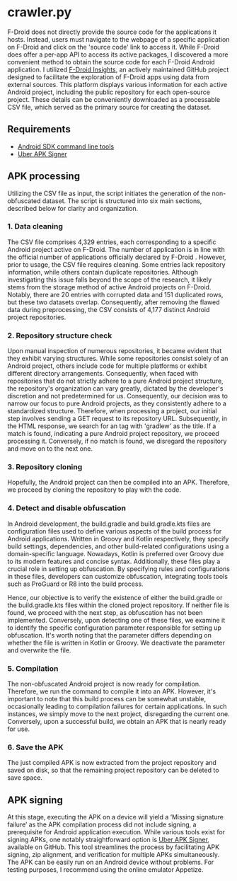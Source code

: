 # crawler.py
F-Droid does not directly provide the source code for the applications it hosts. Instead, users must navigate to the webpage of a specific application on F-Droid and click on the 'source code' link to access it. While F-Droid does offer a per-app API to access its active packages, I discovered a more convenient method to obtain the source code for each F-Droid Android application. I utilized [F-Droid Insights](https://dbeley.github.io/fdroid-insights/), an actively maintained GitHub project designed to facilitate the exploration of F-Droid apps using data from external sources. This platform displays various information for each active Android project, including the public repository for each open-source project. These details can be conveniently downloaded as a processable CSV file, which served as the primary source for creating the dataset.

## Requirements
- [Android SDK command line tools](https://developer.android.com/studio)
- [Uber APK Signer](https://github.com/patrickfav/uber-apk-signer)

## APK processing
Utilizing the CSV file as input, the script initiates the generation of the non-obfuscated dataset. The script is structured into six main sections, described below for clarity and organization.

### 1. Data cleaning
The CSV file comprises 4,329 entries, each corresponding to a specific Android project active on F-Droid. The number of application is in line with the official number of applications officially declared by F-Droid . However, prior to usage, the CSV file requires cleaning. Some entries lack repository information, while others contain duplicate repositories. Although investigating this issue falls beyond the scope of the research, it likely stems from the storage method of active Android projects on F-Droid. Notably, there are 20 entries with corrupted data and 151 duplicated rows, but these two datasets overlap. Consequently, after removing the flawed data during preprocessing, the CSV consists of 4,177 distinct Android project repositories.

### 2. Repository structure check
Upon manual inspection of numerous repositories, it became evident that they exhibit varying structures. While some repositories consist solely of an Android project, others include code for multiple platforms or exhibit different directory arrangements. Consequently, when faced with repositories that do not strictly adhere to a pure Android project structure, the repository's organization can vary greatly, dictated by the developer's discretion and not predetermined for us.
Consequently, our decision was to narrow our focus to pure Android projects, as they consistently adhere to a standardized structure. Therefore, when processing a project, our initial step involves sending a GET request to its repository URL. Subsequently, in the HTML response, we search for an <a> tag with 'gradlew' as the title. If a match is found, indicating a pure Android project repository, we proceed processing it. Conversely, if no match is found, we disregard the repository and move on to the next one.

### 3. Repository cloning
Hopefully, the Android project can then be compiled into an APK. Therefore, we proceed by cloning the repository to play with the code.

### 4. Detect and disable obfuscation
In Android development, the build.gradle and build.gradle.kts files are configuration files used to define various aspects of the build process for Android applications. Written in Groovy and Kotlin respectively, they specify build settings, dependencies, and other build-related configurations using a domain-specific language. Nowadays, Kotlin is preferred over Groovy due to its modern features and concise syntax. 
Additionally, these files play a crucial role in setting up obfuscation. By specifying rules and configurations in these files, developers can customize obfuscation, integrating tools tools such as ProGuard or R8 into the build process.

Hence, our objective is to verify the existence of either the build.gradle or the build.gradle.kts files within the cloned project repository. If neither file is found, we proceed with the next step, as obfuscation has not been implemented. Conversely, upon detecting one of these files, we examine it to identify the specific configuration parameter responsible for setting up obfuscation. It's worth noting that the parameter differs depending on whether the file is written in Kotlin or Groovy. We deactivate the parameter and overwrite the file. 

### 5. Compilation
The non-obfuscated Android project is now ready for compilation. Therefore, we run the command to compile it into an APK. However, it's important to note that this build process can be somewhat unstable, occasionally leading to compilation failures for certain applications. In such instances, we simply move to the next project, disregarding the current one. Conversely, upon a successful build, we obtain an APK that is nearly ready for use.

### 6. Save the APK
The just compiled APK is now extracted from the project repository and saved on disk, so that the remaining project repository can be deleted to save space.

## APK signing 
At this stage, executing the APK on a device will yield a ‘Missing signature failure’ as the APK compilation process did not include signing, a prerequisite for Android application execution. While various tools exist for signing APKs, one notably straightforward option is [Uber APK Signer](https://github.com/patrickfav/uber-apk-signer), available on GitHub. This tool streamlines the process by facilitating APK signing, zip alignment, and verification for multiple APKs simultaneously.
The APK can be easily run on an Android device without problems. For testing purposes, I recommend using the online emulator Appetize.
